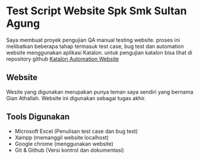 # Test Script Website Spk Smk Sultan Agung
Saya membuat proyek pengujian QA manual testing website. proses ini melibatkan beberapa tahap termasuk test case, bug test dan automation website menggunakan aplikasi Katalon. untuk pengujian katalon bisa lihat di repository github <a href="https://github.com/AjibBahauddin99/Katalon-Web-Spk-SultanAgung-Automation.git">Katalon Automation Website</a>

## Website
Wesite yang digunakan merupakan punya teman saya sendiri yang bernama Gian Athallah.
Website ini digunakan sebagai tugas akhir.

## Tools Digunakan
- Microsoft Excel (Penulisan test case dan bug test)
- Xampp (memanggil website localhost)
- Google chrome (menggunakan website)
- Git & Github (Versi kontrol dan dokumentasi)
